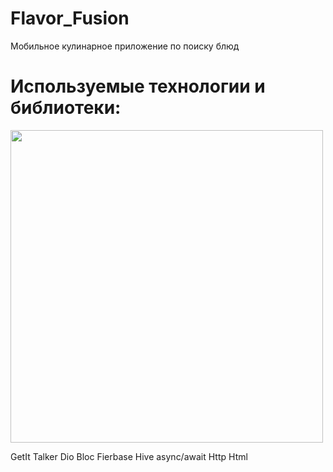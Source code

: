 # Flavor_Fusion
Мобильное кулинарное приложение по поиску блюд

# Используемые технологии и библиотеки:
<img width="500px" src="https://github.com/user-attachments/assets/2e95b7ad-e982-422c-a6f9-cb14a2840766">

 GetIt
 Talker
 Dio
 Bloc
 Fierbase
 Hive
 async/await
 Http
 Html
 

